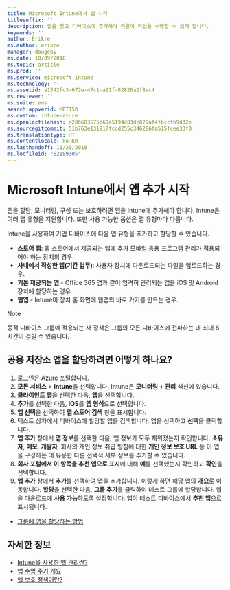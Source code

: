 ```yaml
---
title: Microsoft Intune에서 앱 시작
titlesuffix: ''
description: 앱을 찾고 디바이스에 추가하여 직원이 작업을 수행할 수 있게 합니다.
keywords: ''
author: Erikre
ms.author: erikre
manager: dougeby
ms.date: 10/09/2018
ms.topic: article
ms.prod: ''
ms.service: microsoft-intune
ms.technology: ''
ms.assetid: a1542fc3-672e-47c1-a21f-82826a2f8ac4
ms.reviewer: ''
ms.suite: ems
search.appverid: MET150
ms.custom: intune-azure
ms.openlocfilehash: e206683575b60a5194d83dc829af4fbccfb9d32e
ms.sourcegitcommit: 51b763e131917fccd255c346286fa515fcee33f0
ms.translationtype: HT
ms.contentlocale: ko-KR
ms.lasthandoff: 11/20/2018
ms.locfileid: "52189305"
---
```

# <a name="get-started-with-adding-apps-in-microsoft-intune"></a>Microsoft Intune에서 앱 추가 시작

앱을 할당, 모니터링, 구성 또는 보호하려면 앱을 Intune에 추가해야 합니다. Intune은 여러 앱 유형을 지원합니다. 또한 사용 가능한 옵션은 앱 유형마다 다릅니다.

Intune을 사용하여 기업 디바이스에 다음 앱 유형을 추가하고 할당할 수 있습니다.
- **스토어 앱**: 앱 스토어에서 제공되는 앱에 추가 모바일 응용 프로그램 관리가 적용되어야 하는 장치의 경우.
- **사내에서 작성한 앱(기간 업무)**: 사용자 장치에 다운로드되는 파일을 업로드하는 경우.
- **기본 제공되는 앱** - Office 365 앱과 같이 엄격히 관리되는 앱을 iOS 및 Android 장치에 할당하는 경우.
- **웹앱** - Intune이 장치 홈 화면에 웹앱의 바로 가기를 만드는 경우.

> [!NOTE]
> 동적 디바이스 그룹에 적용되는 새 정책은 그룹의 모든 디바이스에 전파하는 데 최대 8시간이 걸릴 수 있습니다.

## <a name="how-do-i-assign-a-public-store-app"></a>공용 저장소 앱을 할당하려면 어떻게 하나요?

1. 로그인은 [Azure 포털](https://portal.azure.com)합니다.
2. **모든 서비스** > **Intune**을 선택합니다. Intune은 **모니터링 + 관리** 섹션에 있습니다.
3. **클라이언트 앱**을 선택한 다음, **앱**을 선택합니다.
4. **추가**를 선택한 다음, **iOS**를 **앱 형식**으로 선택합니다.
5. **앱 선택**을 선택하여 **앱 스토어 검색** 창을 표시합니다.
6. 텍스트 상자에서 디바이스에 할당할 앱을 검색합니다. 앱을 선택하고 **선택**을 클릭합니다.
7. **앱 추가** 창에서 **앱 정보**를 선택한 다음, 앱 정보가 모두 채워졌는지 확인합니다. **소유자**, **메모**, **개발자**, 회사의 개인 정보 취급 방침에 대한 **개인 정보 보호 URL** 등 이 앱을 구성하는 데 유용한 다른 선택적 세부 정보를 추가할 수 있습니다.
8. **회사 포털에서 이 항목을 추천 앱으로 표시**에 대해 **예**를 선택했는지 확인하고 **확인**을 선택합니다.
9. **앱 추가** 창에서 **추가**를 선택하여 앱을 추가합니다. 이렇게 하면 해당 앱의 **개요**로 이동합니다. **할당**을 선택한 다음, **그룹 추가**를 클릭하여 테스트 그룹에 할당합니다. 앱을 다운로드에 **사용 가능**하도록 설정합니다. 앱이 테스트 디바이스에서 **추천 앱**으로 표시됩니다.


- [그룹에 앱을 할당하는 방법](apps-deploy.md)

## <a name="learn-more"></a>자세한 정보

* [Intune을 사용한 앱 관리란?](app-management.md)
* [앱 수명 주기 개요](app-lifecycle.md)
* [앱 보호 정책이란?](app-protection-policy.md)
